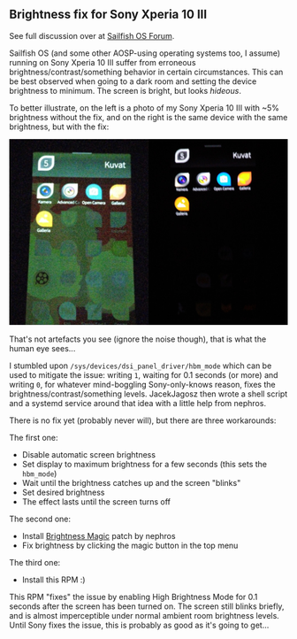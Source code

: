 Brightness fix for Sony Xperia 10 III
-------------------------------------

See full discussion over at [Sailfish OS Forum](https://forum.sailfishos.org/t/x10ii-x10iii-color-banding-in-low-light-conditions/11659).

Sailfish OS (and some other AOSP-using operating systems too, I assume) running on Sony Xperia 10 III suffer from erroneous brightness/contrast/something behavior in certain circumstances. This can be best observed when going to a dark room and setting the device brightness to minimum. The screen is bright, but looks _hideous_.

To better illustrate, on the left is a photo of my Sony Xperia 10 III with ~5% brightness without the fix, and on the right is the same device with the same brightness, but with the fix:

![Brightness issue on Sony Xperia 10 III](brightness_issue_x10iii.jpg)

That's not artefacts you see (ignore the noise though), that is what the human eye sees...

I stumbled upon `/sys/devices/dsi_panel_driver/hbm_mode` which can be used to mitigate the issue: writing `1`, waiting for 0.1 seconds (or more) and writing `0`, for whatever mind-boggling Sony-only-knows reason, fixes the brightness/contrast/something levels. JacekJagosz then wrote a shell script and a systemd service around that idea with a little help from nephros.

There is no fix yet (probably never will), but there are three workarounds:

The first one:

- Disable automatic screen brightness
- Set display to maximum brightness for a few seconds (this sets the `hbm_mode`)
- Wait until the brightness catches up and the screen "blinks"
- Set desired brightness
- The effect lasts until the screen turns off

The second one:

- Install [Brightness Magic](https://coderus.openrepos.net/pm2/project/patch-brightness-magic) patch by nephros
- Fix brightness by clicking the magic button in the top menu

The third one:

- Install this RPM :)

This RPM "fixes" the issue by enabling High Brightness Mode for 0.1 seconds after the screen has been turned on. The screen still blinks briefly, and is almost imperceptible under normal ambient room brightness levels. Until Sony fixes the issue, this is probably as good as it's going to get...
